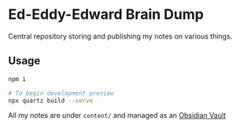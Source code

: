 # Ed-Eddy-Edward Brain Dump

Central repository storing and publishing my notes on various things.

## Usage

```bash
npm i

# To begin development preview
npx quartz build --serve
```

All my notes are under `content/` and managed as an [Obsidian Vault](https://obsidian.md/)
